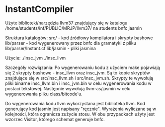 # InstantCompiler

Użyte biblioteki/narzędzia
llvm37 znajdujący się w katalogu /home/students/inf/PUBLIC/MRJP/llvm37/ na students
bnfc
jasmin

Struktura katalogów:
src/ - kod źródłowy kompilatora i skrypty bashowe
lib/parser - kod wygenerowany przez bnfc dla gramatyki z pliku lib/parser/Instant.cf
lib/jasmin - pliki jasmina

Użycie:
./insc_jvm <kompilowany plik>
./insc_llvm <kompilowany plik>

Szczegóły rozwiązania:
Po wygenerowaniu kodu z użyciem make pojawiają się 2 skrypty bashowe - insc_llvm oraz insc_jvm.
Są to kopie skryptów znajdujące się w src/insc_llvm.sh i src/insc_jvm.sh.
Skrypty te wywołują pliki binarne insc_llvm.bin i insc_jvm.bin w celu wygenerowania kodu w postaci tekstowej.
Następnie wywołują llvm-as/jasmin w celu wygenerowania pliku class/bitcode'u.

Do wygenerowania kodu llvm wykorzystana jest biblioteka llvm.
Kod generujący kod jasmin jest napisany "ręcznie". Wyrażenia wyliczane są w kolejności, która ogranicza zużycie stosu.
W obu przypadkach użyty jest wzorzec Visitor, którego schemat generuje bnfc.
